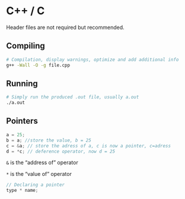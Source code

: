 # C++ / C

Header files are not required but recommended.

## Compiling 

````bash
# Compilation, display warnings, optimize and add additional info
g++ -Wall -O -g file.cpp 
````

## Running

````bash
# Simply run the produced .out file, usually a.out
./a.out
````



## Pointers

````c++
a = 25;
b = a; //store the value, b = 25
c = &a; // store the adress of a, c is now a pointer, c=adress
d = *c; // deference operator, now d = 25
````

``&`` is the “address of” operator

``*`` is the “value of” operator

````c++
// Declaring a pointer
type * name;
````


